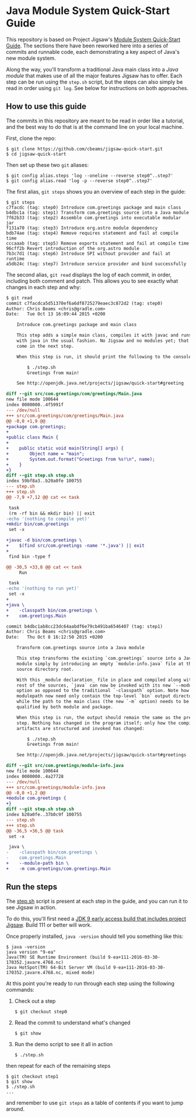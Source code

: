 # Java Module System Quick-Start Guide

This repository is based on Project Jigsaw's [Module System Quick-Start Guide](http://openjdk.java.net/projects/jigsaw/quick-start). The sections there have been reworked here into a series of commits and runnable code, each demonstrating a key aspect of Java's new module system.

Along the way, you'll transform a traditional Java main class into a _Java module_ that makes use of all the major features Jigsaw has to offer. Each step can be run using the `step.sh` script, but the steps can also simply be read in order using `git log`. See below for instructions on both approaches.

## How to use this guide

The commits in this repository are meant to be read in order like a tutorial, and the best way to do that is at the command line on your local machine.

First, clone the repo:

    $ git clone https://github.com/cbeams/jigsaw-quick-start.git
    $ cd jigsaw-quick-start

Then set up these two `git` aliases:

    $ git config alias.steps 'log --oneline --reverse step0^..step7'
    $ git config alias.read 'log -p --reverse step0^..step7'

The first alias, `git steps` shows you an overview of each step in the guide:

    $ git steps
    c7facdc (tag: step0) Introduce com.greetings package and main class
    b4dbc1a (tag: step1) Transform com.greetings source into a Java module
    7f62b33 (tag: step2) Assemble com.greetings into executable modular jar
    f131a70 (tag: step3) Introduce org.astro module dependency
    bdb74ae (tag: step4) Remove requires statement and fail at compile time
    cccaaab (tag: step5) Remove exports statement and fail at compile time
    96cff2b Revert introduction of the org.astro module
    7b3c7d1 (tag: step6) Introduce SPI without provider and fail at runtime
    a5db24c (tag: step7) Introduce service provider and bind successfully

The second alias, `git read` displays the log of each commit, in order, including both comment and patch. This allows you to see exactly what changes in each step and why:

```diff
$ git read
commit c7facdca5d51370ef6a6df8725279eaec3c872d2 (tag: step0)
Author: Chris Beams <chris@gradle.com>
Date:   Tue Oct 13 16:09:44 2015 +0200

    Introduce com.greetings package and main class

    This step adds a simple main class, compiles it with javac and runs it
    with java in the usual fashion. No Jigsaw and no modules yet; that will
    come in the next step.

    When this step is run, it should print the following to the console:

        $ ./step.sh
        Greetings from main!

    See http://openjdk.java.net/projects/jigsaw/quick-start#greeting

diff --git src/com.greetings/com/greetings/Main.java
new file mode 100644
index 0000000..4f5991f
--- /dev/null
+++ src/com.greetings/com/greetings/Main.java
@@ -0,0 +1,9 @@
+package com.greetings;
+
+public class Main {
+
+    public static void main(String[] args) {
+        Object name = "main";
+        System.out.format("Greetings from %s!\n", name);
+    }
+}
diff --git step.sh step.sh
index 59bf8a3..b20a0fe 100755
--- step.sh
+++ step.sh
@@ -7,9 +7,12 @@ cat << task

 task
 (rm -rf bin && mkdir bin) || exit
-echo '(nothing to compile yet)'
+mkdir bin/com.greetings
 set -x

+javac -d bin/com.greetings \
+    $(find src/com.greetings -name '*.java') || exit
+
 find bin -type f

@@ -30,5 +33,8 @@ cat << task
     Run

 task
-echo '(nothing to run yet)'
 set -x
+
+java \
+    -classpath bin/com.greetings \
+    com.greetings.Main

commit b4dbc1ab8cc23dc64aabdf6e79cb491ba6546407 (tag: step1)
Author: Chris Beams <chris@gradle.com>
Date:   Thu Oct 8 16:12:50 2015 +0200

    Transform com.greetings source into a Java module

    This step transforms the existing `com.greetings` source into a Java
    module simply by introducing an empty `module-info.java` file at the
    source directory root.

    With this _module declaration_ file in place and compiled along with the
    rest of the sources, `java` can now be invoked with its new `--module-path`
    option as opposed to the traditional `-classpath` option. Note how the
    modulepath now need only contain the top-level `bin` output directory,
    while the path to the main class (the new `-m` option) needs to be fully
    qualified by both module and package.

    When this step is run, the output should remain the same as the previous
    step. Nothing has changed in the program itself; only how the compiled
    artifacts are structured and invoked has changed:

        $ ./step.sh
        Greetings from main!

    See http://openjdk.java.net/projects/jigsaw/quick-start#greetings

diff --git src/com.greetings/module-info.java
new file mode 100644
index 0000000..4a27728
--- /dev/null
+++ src/com.greetings/module-info.java
@@ -0,0 +1,2 @@
+module com.greetings {
+}
diff --git step.sh step.sh
index b20a0fe..37b0c9f 100755
--- step.sh
+++ step.sh
@@ -36,5 +36,5 @@ task
 set -x

 java \
-    -classpath bin/com.greetings \
-    com.greetings.Main
+    --module-path bin \
+    -m com.greetings/com.greetings.Main
```

## Run the steps

The [step.sh](step.sh) script is present at each step in the guide, and you can run it to see Jigsaw in action.

To do this, you'll first need a [JDK 9 early access build that includes project Jigsaw](https://jdk9.java.net/jigsaw/). Build 111 or better will work.

Once properly installed, `java -version` should tell you something like this:

    $ java -version
    java version "9-ea"
    Java(TM) SE Runtime Environment (build 9-ea+111-2016-03-30-170352.javare.4768.nc)
    Java HotSpot(TM) 64-Bit Server VM (build 9-ea+111-2016-03-30-170352.javare.4768.nc, mixed mode)

At this point you're ready to run through each step using the following commands:

 1. Check out a step
    ```
    $ git checkout step0
    ```

 2. Read the commit to understand what's changed
    ```
    $ git show
    ```

 3. Run the demo script to see it all in action
    ```
    $ ./step.sh
    ```

then repeat for each of the remaining steps

    $ git checkout step1
    $ git show
    $ ./step.sh
    ...

and remember to use `git steps` as a table of contents if you want to jump around.
